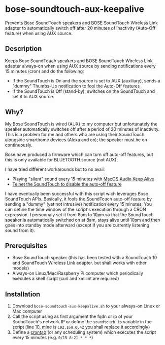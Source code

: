 # bose-soundtouch-aux-keepalive
Prevents Bose SoundTouch speakers and BOSE SoundTouch Wireless Link adapter to automatically switch off after 20 minutes of inactivity (Auto-Off feature) when using AUX source.

## Description

Keeps Bose SoundTouch speakers and BOSE SoundTouch Wireless Link adapter always-on when using AUX source by sending notifications every 15 minutes (cron) and do the following:
* If the SoundTouch is On and the source is set to AUX (auxiliary), sends a "dummy" Thumbs-Up notification to fool the Auto-Off features
* If the SoundTouch is Off (stand-by), switches on the SoundTouch and set it to AUX source.

## Why?

My Bose SoundTouch is wired (AUX) to my computer but unfortunately the speaker automatically switches off after a period of 20 minutes of inactivity. This is a problem for me and others who are using their SoundTouch alongside smarthome devices (Alexa and co); the speaker must be on continuously.

Bose have produced a firmware which can turn off auto-off features, but this is only available for BLUETOOTH source (not AUX).

I have tried different workarounds but to no avail:
* Playing "silent" sound every 15 minutes with [MacOS Audio Keep Alive](http://milgra.com/macos-audio-keepalive.html)
* [Telnet the SoundTouch to disable the auto-off feature](https://ntotten.com/2017/01/19/disable-auto-shutoff-on-bose-soundtouch/)

I have eventually been successful with this script wich leverages Bose SoundTouch APIs. Basically, it fools the SoundTouch auto-off feature by sending a "dummy" (yet not intrusive) notification every 15 minutes. You can define the time window of the script's execution through a CRON expression. I personnaly set it from 8am to 10pm so that the SoundTouch speaker is automatically switched on at 8am, stays alive until 10pm and then goes into standby mode afterward (except if you are currently listening sound from it).

## Prerequisites

* Bose SoundTouch speaker (this has been tested with a SoundTouch 10 and SoundTouch Wireless Link adapter. but shall works with other models)
* Always-on Linux/Mac/Raspberry Pi computer which periodically executes a shell script (curl and xmllint are required)

## Installation

1. Download `bose-soundtouch-aux-keepalive.sh` to your always-on Linux or Mac computer
2. Call the script using as first argument the fqdn or ip of your SoundTouch's network IP or define the `soundtouch_ip` variable in the script (line 10, mine is `192.168.0.42` you shall replace it accordingly)
3. Define a [crontab](https://www.cyberciti.biz/faq/how-do-i-add-jobs-to-cron-under-linux-or-unix-oses/) (or any scheduling system) which executes the script every 15 minutes (e.g.  `0/15 8-21 * * *`)
